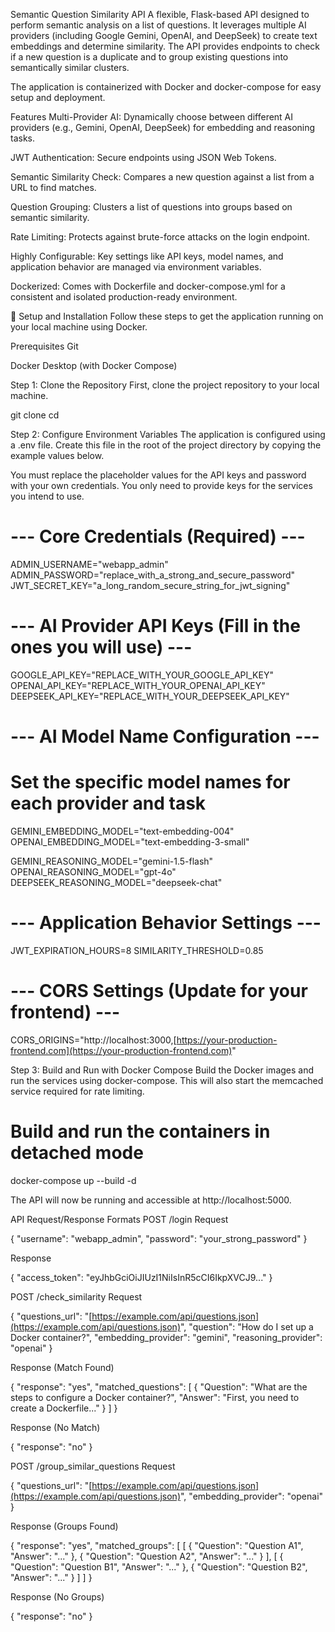 Semantic Question Similarity API
A flexible, Flask-based API designed to perform semantic analysis on a list of questions. It leverages multiple AI providers (including Google Gemini, OpenAI, and DeepSeek) to create text embeddings and determine similarity. The API provides endpoints to check if a new question is a duplicate and to group existing questions into semantically similar clusters.

The application is containerized with Docker and docker-compose for easy setup and deployment.

Features
Multi-Provider AI: Dynamically choose between different AI providers (e.g., Gemini, OpenAI, DeepSeek) for embedding and reasoning tasks.

JWT Authentication: Secure endpoints using JSON Web Tokens.

Semantic Similarity Check: Compares a new question against a list from a URL to find matches.

Question Grouping: Clusters a list of questions into groups based on semantic similarity.

Rate Limiting: Protects against brute-force attacks on the login endpoint.

Highly Configurable: Key settings like API keys, model names, and application behavior are managed via environment variables.

Dockerized: Comes with Dockerfile and docker-compose.yml for a consistent and isolated production-ready environment.

🚀 Setup and Installation
Follow these steps to get the application running on your local machine using Docker.

Prerequisites
Git

Docker Desktop (with Docker Compose)

Step 1: Clone the Repository
First, clone the project repository to your local machine.

git clone <your-repository-url>
cd <repository-directory>

Step 2: Configure Environment Variables
The application is configured using a .env file. Create this file in the root of the project directory by copying the example values below.

You must replace the placeholder values for the API keys and password with your own credentials. You only need to provide keys for the services you intend to use.

# --- Core Credentials (Required) ---
ADMIN_USERNAME="webapp_admin"
ADMIN_PASSWORD="replace_with_a_strong_and_secure_password"
JWT_SECRET_KEY="a_long_random_secure_string_for_jwt_signing"

# --- AI Provider API Keys (Fill in the ones you will use) ---
GOOGLE_API_KEY="REPLACE_WITH_YOUR_GOOGLE_API_KEY"
OPENAI_API_KEY="REPLACE_WITH_YOUR_OPENAI_API_KEY"
DEEPSEEK_API_KEY="REPLACE_WITH_YOUR_DEEPSEEK_API_KEY"

# --- AI Model Name Configuration ---
# Set the specific model names for each provider and task
GEMINI_EMBEDDING_MODEL="text-embedding-004"
OPENAI_EMBEDDING_MODEL="text-embedding-3-small"

GEMINI_REASONING_MODEL="gemini-1.5-flash"
OPENAI_REASONING_MODEL="gpt-4o"
DEEPSEEK_REASONING_MODEL="deepseek-chat"

# --- Application Behavior Settings ---
JWT_EXPIRATION_HOURS=8
SIMILARITY_THRESHOLD=0.85

# --- CORS Settings (Update for your frontend) ---
CORS_ORIGINS="http://localhost:3000,[https://your-production-frontend.com](https://your-production-frontend.com)"

Step 3: Build and Run with Docker Compose
Build the Docker images and run the services using docker-compose. This will also start the memcached service required for rate limiting.

# Build and run the containers in detached mode
docker-compose up --build -d

The API will now be running and accessible at http://localhost:5000.

API Request/Response Formats
POST /login
Request

{
  "username": "webapp_admin",
  "password": "your_strong_password"
}

Response

{
  "access_token": "eyJhbGciOiJIUzI1NiIsInR5cCI6IkpXVCJ9..."
}

POST /check_similarity
Request

{
  "questions_url": "[https://example.com/api/questions.json](https://example.com/api/questions.json)",
  "question": "How do I set up a Docker container?",
  "embedding_provider": "gemini",
  "reasoning_provider": "openai"
}

Response (Match Found)

{
  "response": "yes",
  "matched_questions": [
    {
      "Question": "What are the steps to configure a Docker container?",
      "Answer": "First, you need to create a Dockerfile..."
    }
  ]
}

Response (No Match)

{
  "response": "no"
}

POST /group_similar_questions
Request

{
  "questions_url": "[https://example.com/api/questions.json](https://example.com/api/questions.json)",
  "embedding_provider": "openai"
}

Response (Groups Found)

{
  "response": "yes",
  "matched_groups": [
    [
      { "Question": "Question A1", "Answer": "..." },
      { "Question": "Question A2", "Answer": "..." }
    ],
    [
      { "Question": "Question B1", "Answer": "..." },
      { "Question": "Question B2", "Answer": "..." }
    ]
  ]
}

Response (No Groups)

{
  "response": "no"
}